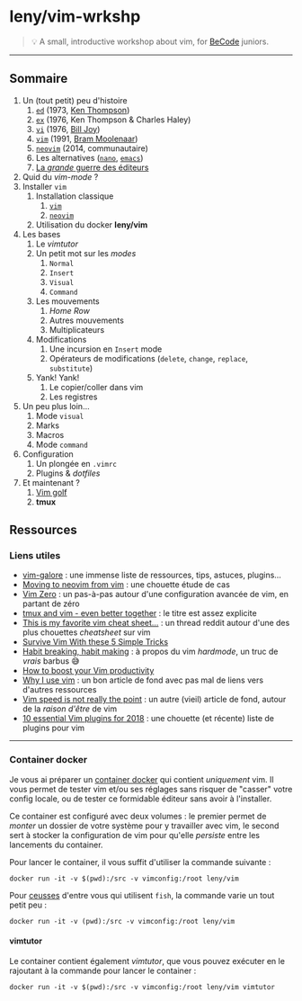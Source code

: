 # leny/vim-wrkshp

> 💡 A small, introductive workshop about vim, for [BeCode](//becode.org) juniors.

* * *

## Sommaire

1. Un (tout petit) peu d'histoire
	1. [`ed`](https://fr.wikipedia.org/wiki/Ed_(logiciel)) (1973, [Ken Thompson](https://fr.wikipedia.org/wiki/Ken_Thompson))
	1. [`ex`](https://fr.wikipedia.org/wiki/Ex_(%C3%A9diteur_de_texte)) (1976, Ken Thompson & Charles Haley)
	1. [`vi`](https://fr.wikipedia.org/wiki/Vi) (1976, [Bill Joy](https://fr.wikipedia.org/wiki/Bill_Joy))
	1. [`vim`](https://fr.wikipedia.org/wiki/Vim) (1991, [Bram Moolenaar](https://fr.wikipedia.org/wiki/Bram_Moolenaar))
	1. [`neovim`](https://fr.wikipedia.org/wiki/Neovim) (2014, communautaire)
	1. Les alternatives ([`nano`](https://fr.wikipedia.org/wiki/GNU_nano), [`emacs`](https://fr.wikipedia.org/wiki/Emacs))
	1. [La *grande* guerre des éditeurs](https://fr.wikipedia.org/wiki/Guerre_d%27%C3%A9diteurs)
1. Quid du _vim-mode_ ?
1. Installer `vim`
	1. Installation classique
		1. [`vim`](https://github.com/vim/vim#installation)
		1. [`neovim`](https://github.com/neovim/neovim/wiki/Installing-Neovim)
	1. Utilisation du docker **leny/vim**
1. Les bases
	1. Le _vimtutor_
	1. Un petit mot sur les *modes*
		1. `Normal`
		1. `Insert`
		1. `Visual`
		1. `Command`
	1. Les mouvements
		1. _Home Row_
		1. Autres mouvements
		1. Multiplicateurs
	1. Modifications
		1. Une incursion en `Insert` mode
		1. Opérateurs de modifications (`delete`, `change`, `replace`, `substitute`)
	1. Yank! Yank!
		1. Le copier/coller dans vim
		1. Les registres
1. Un peu plus loin…
	1. Mode `visual`
	1. Marks
	1. Macros
	1. Mode `command`
1. Configuration
	1. Un plongée en `.vimrc`
	1. Plugins & *dotfiles*
1. Et maintenant ?
	1. [Vim golf](https://www.vimgolf.com)
	1. **tmux**
		
## Ressources

### Liens utiles

* [vim-galore](https://github.com/mhinz/vim-galore) : une immense liste de ressources, tips, astuces, plugins…
* [Moving to neovim from vim](https://jacky.wtf/weblog/moving-to-neovim/) : une chouette étude de cas
* [Vim Zero](https://www.oliversherouse.com/2017/08/21/vim_zero.html) : un pas-à-pas autour d'une configuration avancée de vim, en partant de zéro
* [tmux and vim - even better together](https://blog.bugsnag.com/tmux-and-vim/) : le titre est assez explicite
* [This is my favorite vim cheat sheet…](https://www.reddit.com/r/vim/comments/32r85c/this_is_my_favorite_vim_cheat_sheet_does_anyone/) : un thread reddit autour d'une des plus chouettes *cheatsheet* sur vim
* [Survive Vim With these 5 Simple Tricks](http://blog.theodo.fr/2017/02/survive-vim-with-these-5-simple-tricks/)
* [Habit breaking, habit making](http://vimcasts.org/blog/2013/02/habit-breaking-habit-making/) : à propos du vim *hardmode*, un truc de _vrais_ barbus 😅
* [How to boost your Vim productivity](https://sheerun.net/2014/03/21/how-to-boost-your-vim-productivity/)
* [Why I use vim](https://pascalprecht.github.io/posts/why-i-use-vim/) : un bon article de fond avec pas mal de liens vers d'autres ressources
* [Vim speed is not really the point](https://wrongsideofmemphis.com/2013/03/27/vim-speed-is-not-really-the-point/) : un autre (vieil) article de fond, autour de la *raison d'être* de vim
* [10 essential Vim plugins for 2018](https://medium.com/@huntie/10-essential-vim-plugins-for-2018-39957190b7a9) : une chouette (et récente) liste de plugins pour vim

* * *

### Container docker

Je vous ai préparer un [container docker](https://hub.docker.com/r/leny/vim) qui contient _uniquement_ vim. Il vous permet de tester vim et/ou ses réglages sans risquer de "casser" votre config locale, ou de tester ce formidable éditeur sans avoir à l'installer.

Ce container est configuré avec deux volumes : le premier permet de *monter* un dossier de votre système pour y travailler avec vim, le second sert à stocker la configuration de vim pour qu'elle _persiste_ entre les lancements du container.

Pour lancer le container, il vous suffit d'utiliser la commande suivante :

	docker run -it -v $(pwd):/src -v vimconfig:/root leny/vim
	
Pour [ceusses](https://fr.wiktionary.org/wiki/ceusses) d'entre vous qui utilisent `fish`, la commande varie un tout petit peu : 

	docker run -it -v (pwd):/src -v vimconfig:/root leny/vim

#### vimtutor

Le container contient également _vimtutor_, que vous pouvez exécuter en le rajoutant à la commande pour lancer le container :

	docker run -it -v $(pwd):/src -v vimconfig:/root leny/vim vimtutor